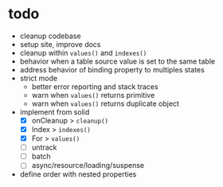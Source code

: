 # todo

- cleanup codebase
- setup site, improve docs
- cleanup within `values()` and `indexes()`
- behavior when a table source value is set to the same table
- address behavior of binding property to multiples states
- strict mode
  - better error reporting and stack traces
  - warn when `values()` returns primitive
  - warn when `values()` returns duplicate object
- implement from solid
  - [x] onCleanup > `cleanup()`
  - [x] Index > `indexes()`
  - [x] For > `values()`
  - [ ] untrack
  - [ ] batch
  - [ ] async/resource/loading/suspense
- define order with nested properties
